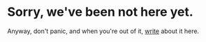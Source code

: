 <link rel="stylesheet" href="/css/markdown.css"></link>

# Sorry, we've been not here yet.

Anyway, don't panic, and when you're out of it,
[write](https://github.com/42guide/42guide.github.com) about it here. 




<!--
Local Variables:
xhtml-page-title: "Don't Panic!"
End:
-->

